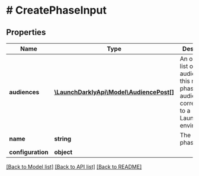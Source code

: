 # # CreatePhaseInput

## Properties

Name | Type | Description | Notes
------------ | ------------- | ------------- | -------------
**audiences** | [**\LaunchDarklyApi\Model\AudiencePost[]**](AudiencePost.md) | An ordered list of the audiences for this release phase. Each audience corresponds to a LaunchDarkly environment. |
**name** | **string** | The release phase name |
**configuration** | **object** |  | [optional]

[[Back to Model list]](../../README.md#models) [[Back to API list]](../../README.md#endpoints) [[Back to README]](../../README.md)
